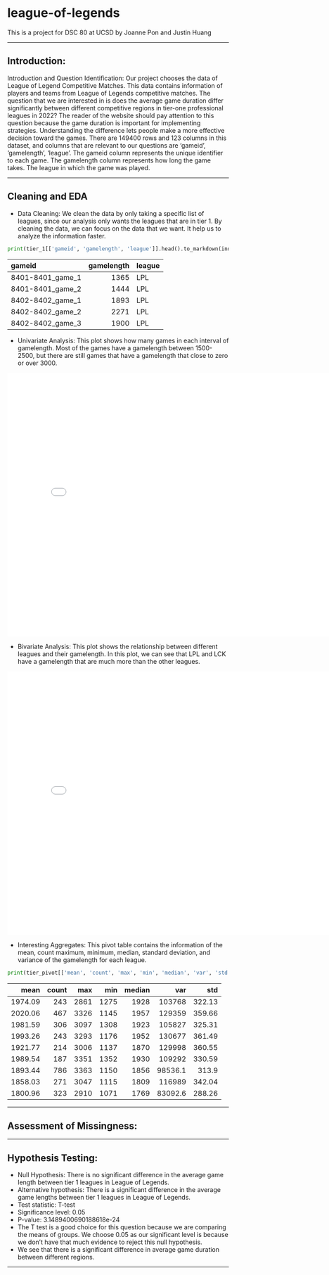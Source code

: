 # league-of-legends
This is a project for DSC 80 at UCSD
by Joanne Pon and Justin Huang

---

## Introduction:
Introduction and Question Identification:
Our project chooses the data of League of Legend Competitive Matches. This data contains information of players and teams from League of Legends competitive matches. The question that we are interested in is does the average game duration differ significantly between different competitive regions in tier-one professional leagues in 2022? The reader of the website should pay attention to this question because the game duration is important for implementing strategies. Understanding the difference lets people make a more effective decision toward the games. There are 149400 rows and 123 columns in this dataset, and columns that are relevant to our questions are ‘gameid’, ‘gamelength’, ‘league’. The gameid column represents the unique identifier to each game. The gamelength column represents how long the game takes. The league in which the game was played. 

---

## Cleaning and EDA
- Data Cleaning:
We clean the data by only taking a specific list of leagues, since our analysis only wants the  leagues that are in tier 1. By cleaning the data, we can focus on the data that we want. It help us to analyze the information faster. 
```py
print(tier_1[['gameid', 'gamelength', 'league']].head().to_markdown(index=False))
```

| gameid           |   gamelength | league   |
|:-----------------|-------------:|:---------|
| 8401-8401_game_1 |         1365 | LPL      |
| 8401-8401_game_2 |         1444 | LPL      |
| 8402-8402_game_1 |         1893 | LPL      |
| 8402-8402_game_2 |         2271 | LPL      |
| 8402-8402_game_3 |         1900 | LPL      |


- Univariate Analysis:
This plot shows how many games in each interval of gamelength. Most of the games have a gamelength between 1500-2500, but there are still games that have a gamelength that close to zero or over 3000.
<iframe src="assets/fig1.html" width=800 height=600 frameBorder=0></iframe>

- Bivariate Analysis:
This plot shows the relationship between different leagues and their gamelength. In this plot, we can see that LPL and LCK have a gamelength that are much more than the other leagues.
<iframe src="assets/fig1.html" width=800 height=600 frameBorder=0></iframe>

- Interesting Aggregates:
This pivot table contains the information of the mean, count maximum, minimum, median, standard deviation, and variance of the gamelength for each league.
```py
print(tier_pivot[['mean', 'count', 'max', 'min', 'median', 'var', 'std']].to_markdown(index=False))
```
|    mean |   count |   max |   min |   median |      var |    std |
|--------:|--------:|------:|------:|---------:|---------:|-------:|
| 1974.09 |     243 |  2861 |  1275 |     1928 | 103768   | 322.13 |
| 2020.06 |     467 |  3326 |  1145 |     1957 | 129359   | 359.66 |
| 1981.59 |     306 |  3097 |  1308 |     1923 | 105827   | 325.31 |
| 1993.26 |     243 |  3293 |  1176 |     1952 | 130677   | 361.49 |
| 1921.77 |     214 |  3006 |  1137 |     1870 | 129998   | 360.55 |
| 1989.54 |     187 |  3351 |  1352 |     1930 | 109292   | 330.59 |
| 1893.44 |     786 |  3363 |  1150 |     1856 |  98536.1 | 313.9  |
| 1858.03 |     271 |  3047 |  1115 |     1809 | 116989   | 342.04 |
| 1800.96 |     323 |  2910 |  1071 |     1769 |  83092.6 | 288.26 |

---

## Assessment of Missingness:

---

## Hypothesis Testing:
- Null Hypothesis: There is no significant difference in the average game length between tier 1 leagues in League of Legends.
- Alternative hypothesis: There is a significant difference in the average game lengths between tier 1 leagues in League of Legends.
- Test statistic: T-test
- Significance level: 0.05
- P-value: 3.1489400690188618e-24
- The T test is a good choice for this question because we are comparing the means of groups. We choose 0.05 as our significant level is because we don’t have that much evidence to reject this null hypothesis. 
- We see that there is a significant difference in average game duration between different regions.

---


